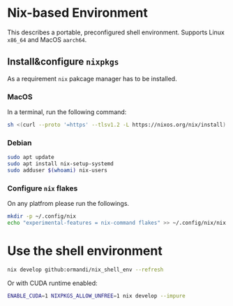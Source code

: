 # Nix-based Environment

This describes a portable, preconfigured shell environment.
Supports Linux `x86_64` and MacOS `aarch64`.

## Install&configure `nixpkgs`

As a requirement `nix` pakcage manager has to be installed.

### MacOS

In a terminal, run the following command:

```bash
sh <(curl --proto '=https' --tlsv1.2 -L https://nixos.org/nix/install)
```

### Debian

```bash
sudo apt update
sudo apt install nix-setup-systemd
sudo adduser $(whoami) nix-users
```

### Configure `nix` flakes

On any platfrom please run the followings.

```bash
mkdir -p ~/.config/nix
echo "experimental-features = nix-command flakes" >> ~/.config/nix/nix.conf
```

# Use the shell environment

```bash
nix develop github:ormandi/nix_shell_env --refresh
```

Or with CUDA runtime enabled:

```bash
ENABLE_CUDA=1 NIXPKGS_ALLOW_UNFREE=1 nix develop --impure
```
